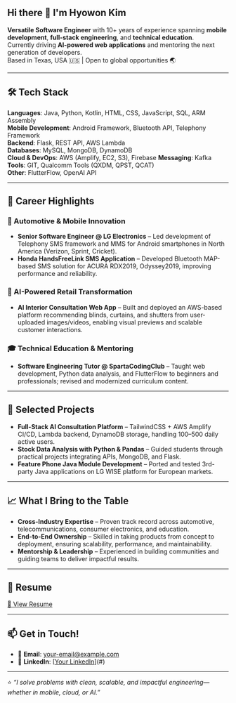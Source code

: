 ## Hi there 👋 I'm Hyowon Kim

**Versatile Software Engineer** with 10+ years of experience spanning **mobile development**, **full-stack engineering**, and **technical education**.  
Currently driving **AI-powered web applications** and mentoring the next generation of developers.  
Based in Texas, USA 🇺🇸 | Open to global opportunities 🌏

---

## 🛠 Tech Stack

**Languages**: Java, Python, Kotlin, HTML, CSS, JavaScript, SQL, ARM Assembly  
**Mobile Development**: Android Framework, Bluetooth API, Telephony Framework  
**Backend**: Flask, REST API, AWS Lambda  
**Databases**: MySQL, MongoDB, DynamoDB  
**Cloud & DevOps**: AWS (Amplify, EC2, S3), Firebase
**Messaging**: Kafka  
**Tools**: GIT, Qualcomm Tools (QXDM, QPST, QCAT)  
**Other**: FlutterFlow, OpenAI API  

---

## 💼 Career Highlights

### 🚗 Automotive & Mobile Innovation
- **Senior Software Engineer @ LG Electronics** – Led development of Telephony SMS framework and MMS for Android smartphones in North America (Verizon, Sprint, Cricket).  
- **Honda HandsFreeLink SMS Application** – Developed Bluetooth MAP-based SMS solution for ACURA RDX2019, Odyssey2019, improving performance and reliability.

### 🏬 AI-Powered Retail Transformation
- **AI Interior Consultation Web App** – Built and deployed an AWS-based platform recommending blinds, curtains, and shutters from user-uploaded images/videos, enabling visual previews and scalable customer interactions.

### 🎓 Technical Education & Mentoring
- **Software Engineering Tutor @ SpartaCodingClub** – Taught web development, Python data analysis, and FlutterFlow to beginners and professionals; revised and modernized curriculum content.

---

## 🌟 Selected Projects

- **Full-Stack AI Consultation Platform** – TailwindCSS + AWS Amplify CI/CD, Lambda backend, DynamoDB storage, handling 100–500 daily active users.  
- **Stock Data Analysis with Python & Pandas** – Guided students through practical projects integrating APIs, MongoDB, and Flask.  
- **Feature Phone Java Module Development** – Ported and tested 3rd-party Java applications on LG WISE platform for European markets.

---

## 📈 What I Bring to the Table

- **Cross-Industry Expertise** – Proven track record across automotive, telecommunications, consumer electronics, and education.  
- **End-to-End Ownership** – Skilled in taking products from concept to deployment, ensuring scalability, performance, and maintainability.  
- **Mentorship & Leadership** – Experienced in building communities and guiding teams to deliver impactful results.

---

## 📄 Resume
[🔗 View Resume](#)

---

## 📫 Get in Touch!
- 💌 **Email**: your-email@example.com  
- 🔗 **LinkedIn**: [[Your LinkedIn](https://www.linkedin.com/in/julianahyowonkim/)](#)  

---
⭐️ _“I solve problems with clean, scalable, and impactful engineering—whether in mobile, cloud, or AI.”_

<!--
**hwkim3882/hwkim3882** is a ✨ _special_ ✨ repository because its `README.md` (this file) appears on your GitHub profile.

Here are some ideas to get you started:

- 🔭 I’m currently working on ...
- 🌱 I’m currently learning ...
- 👯 I’m looking to collaborate on ...
- 🤔 I’m looking for help with ...
- 💬 Ask me about ...
- 📫 How to reach me: ...
- 😄 Pronouns: ...
- ⚡ Fun fact: ...
-->

